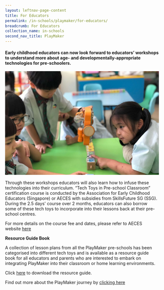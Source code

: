 ```yaml
---
layout: leftnav-page-content
title: For Educators
permalink: /in-schools/playmaker/for-educators/
breadcrumb: For Educators
collection_name: in-schools
second_nav_title: PlayMaker
---
```


#### Early childhood educators can now look forward to educators’ workshops to understand more about age- and developmentally-appropriate technologies for pre-schoolers.

![certification course image](/images/in-schools/playmaker/certification-course/playmaker-certification-course.jpg)

Through these workshops educators will also learn how to infuse these technologies into their curriculum. “Tech Toys in Pre-school Classroom” certification course is conducted by the Association for Early Childhood Educators (Singapore) or AECES with subsidies from SkillsFuture SG (SSG). During the 2.5 days' course over 2 months, educators can also borrow some of these tech toys to incorporate into their lessons back at their pre-school centres. 

For more details on the course fee and dates, please refer to AECES website <a href="http://www.aeces.org" target="_blank">here</a>

**Resource Guide Book**

A collection of lesson plans from all the PlayMaker pre-schools has been categorised into different tech toys and is available as a resource guide book for all educators and parents who are interested to embark on integrating PlayMaker into their classroom or home learning environments. 

Click [here](/files/playmaker/PlayMaker-Resource-Guidebook.pdf) to download the resource guide.

Find out more about the PlayMaker journey by [clicking here](/in-schools/playmaker/our-journey/)
